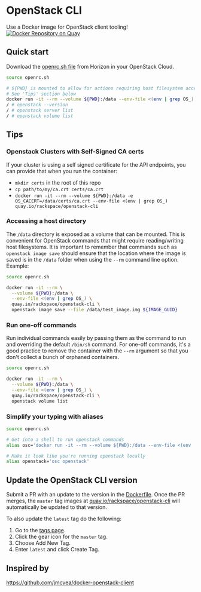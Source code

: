 # OpenStack CLI

Use a Docker image for OpenStack client tooling! [![Docker Repository on Quay](https://quay.io/repository/rackspace/openstack-cli/status "Docker Repository on Quay")](https://quay.io/repository/rackspace/openstack-cli)

## Quick start

Download the [openrc.sh file](https://docs.openstack.org/user-guide/common/cli-set-environment-variables-using-openstack-rc.html) from Horizon in your OpenStack Cloud.

```bash
source openrc.sh

# ${PWD} is mounted to allow for actions requiring host filesystem access.
# See 'Tips' section below
docker run -it --rm --volume ${PWD}:/data --env-file <(env | grep OS_) quay.io/rackspace/openstack-cli
/ # openstack --version
/ # openstack server list
/ # openstack volume list
```

## Tips

### Openstack Clusters with Self-Signed CA certs

If your cluster is using a self signed certificate for the API endpoints, you can provide that when you run the container:

* `mkdir certs` in the root of this repo
* `cp path/to/my/ca.crt certs/ca.crt`
* `docker run -it --rm --volume ${PWD}:/data -e OS_CACERT=/data/certs/ca.crt --env-file <(env | grep OS_) quay.io/rackspace/openstack-cli`

### Accessing a host directory

The `/data` directory is exposed as a volume that can be mounted.  This is convenient for OpenStack
commands that might require reading/writing host filesystems.  It is important to remember that
commands such as `openstack image save` should ensure that the location where the image is saved is
in the `/data` folder when using the `--rm` command line option.  Example:

```bash
source openrc.sh

docker run -it --rm \
  --volume ${PWD}:/data \
  --env-file <(env | grep OS_) \
  quay.io/rackspace/openstack-cli \
  openstack image save --file /data/test_image.img ${IMAGE_GUID}
```

### Run one-off commands

Run individual commands easily by passing them as the command to run and overriding the default `/bin/sh` command.  For one-off commands, it's a good practice to remove the container with the `--rm` argument so that you don't collect a bunch of orphaned containers.

```bash
source openrc.sh

docker run -it --rm \
  --volume ${PWD}:/data \
  --env-file <(env | grep OS_) \
  quay.io/rackspace/openstack-cli \
  openstack volume list
```

### Simplify your typing with aliases

```bash
source openrc.sh

# Get into a shell to run openstack commands
alias osc='docker run -it --rm --volume ${PWD}:/data --env-file <(env | grep OS_) quay.io/rackspace/openstack-cli'

# Make it look like you're running openstack locally
alias openstack='osc openstack'
```

## Update the OpenStack CLI version

Submit a PR with an update to the version in the [Dockerfile](Dockerfile). Once the PR merges, the `master` tag images at [quay.io/rackspace/openstack-cli](https://quay.io/rackspace/openstack-cli) will automatically be updated to that version.

To also update the `latest` tag do the following:

1. Go to the [tags page](https://quay.io/repository/rackspace/openstack-cli?tab=tags).
1. Click the gear icon for the `master` tag.
1. Choose Add New Tag.
1. Enter `latest` and click Create Tag.

## Inspired by

https://github.com/jmcvea/docker-openstack-client

